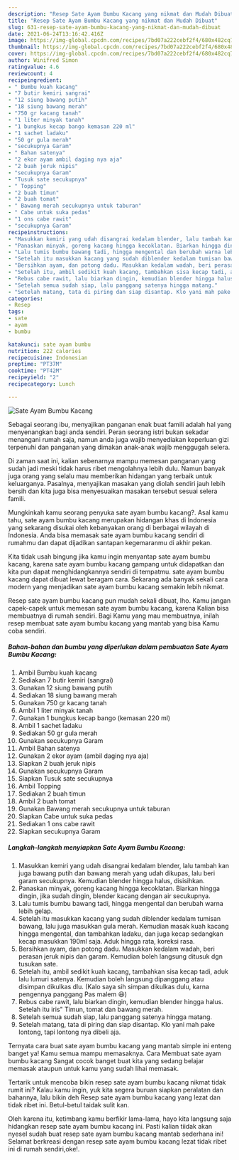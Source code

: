 ```yaml
---
description: "Resep Sate Ayam Bumbu Kacang yang nikmat dan Mudah Dibuat"
title: "Resep Sate Ayam Bumbu Kacang yang nikmat dan Mudah Dibuat"
slug: 631-resep-sate-ayam-bumbu-kacang-yang-nikmat-dan-mudah-dibuat
date: 2021-06-24T13:16:42.416Z
image: https://img-global.cpcdn.com/recipes/7bd07a222cebf2f4/680x482cq70/sate-ayam-bumbu-kacang-foto-resep-utama.jpg
thumbnail: https://img-global.cpcdn.com/recipes/7bd07a222cebf2f4/680x482cq70/sate-ayam-bumbu-kacang-foto-resep-utama.jpg
cover: https://img-global.cpcdn.com/recipes/7bd07a222cebf2f4/680x482cq70/sate-ayam-bumbu-kacang-foto-resep-utama.jpg
author: Winifred Simon
ratingvalue: 4.6
reviewcount: 4
recipeingredient:
- " Bumbu kuah kacang"
- "7 butir kemiri sangrai"
- "12 siung bawang putih"
- "18 siung bawang merah"
- "750 gr kacang tanah"
- "1 liter minyak tanah"
- "1 bungkus kecap bango kemasan 220 ml"
- "1 sachet ladaku"
- "50 gr gula merah"
- "secukupnya Garam"
- " Bahan satenya"
- "2 ekor ayam ambil daging nya aja"
- "2 buah jeruk nipis"
- "secukupnya Garam"
- "Tusuk sate secukupnya"
- " Topping"
- "2 buah timun"
- "2 buah tomat"
- " Bawang merah secukupnya untuk taburan"
- " Cabe untuk suka pedas"
- "1 ons cabe rawit"
- "secukupnya Garam"
recipeinstructions:
- "Masukkan kemiri yang udah disangrai kedalam blender, lalu tambah kan juga bawang putih dan bawang merah yang udah dikupas, lalu beri garam secukupnya. Kemudian blender hingga halus, disisihkan."
- "Panaskan minyak, goreng kacang hingga kecoklatan. Biarkan hingga dingin, jika sudah dingin, blender kacang dengan air secukupnya."
- "Lalu tumis bumbu bawang tadi, hingga mengental dan berubah warna lebih gelap."
- "Setelah itu masukkan kacang yang sudah diblender kedalam tumisan bawang, lalu juga masukkan gula merah. Kemudian masak kuah kacang hingga mengental, dan tambahkan ladaku, dan juga kecap sedangkan kecap masukkan 190ml saja. Aduk hingga rata, koreksi rasa."
- "Bersihkan ayam, dan potong dadu. Masukkan kedalam wadah, beri perasan jeruk nipis dan garam. Kemudian boleh langsung ditusuk dgn tusukan sate."
- "Setelah itu, ambil sedikit kuah kacang, tambahkan sisa kecap tadi, aduk lalu lumuri satenya. Kemudian boleh langsung dipanggang atau disimpan dikulkas dlu. (Kalo saya sih simpan dikulkas dulu, karna pengennya panggang Pas malem 😆)"
- "Rebus cabe rawit, lalu biarkan dingin, kemudian blender hingga halus. Setelah itu iris&#34; Timun, tomat dan bawang merah."
- "Setelah semua sudah siap, lalu panggang satenya hingga matang."
- "Setelah matang, tata di piring dan siap disantap. Klo yani mah pake lontong, tapi lontong nya dibeli aja."
categories:
- Resep
tags:
- sate
- ayam
- bumbu

katakunci: sate ayam bumbu 
nutrition: 222 calories
recipecuisine: Indonesian
preptime: "PT37M"
cooktime: "PT42M"
recipeyield: "2"
recipecategory: Lunch

---
```



![Sate Ayam Bumbu Kacang](https://img-global.cpcdn.com/recipes/7bd07a222cebf2f4/680x482cq70/sate-ayam-bumbu-kacang-foto-resep-utama.jpg)

Sebagai seorang ibu, menyajikan panganan enak buat famili adalah hal yang menyenangkan bagi anda sendiri. Peran seorang istri bukan sekadar menangani rumah saja, namun anda juga wajib menyediakan keperluan gizi terpenuhi dan panganan yang dimakan anak-anak wajib menggugah selera.

Di zaman  saat ini, kalian sebenarnya mampu memesan panganan yang sudah jadi meski tidak harus ribet mengolahnya lebih dulu. Namun banyak juga orang yang selalu mau memberikan hidangan yang terbaik untuk keluarganya. Pasalnya, menyajikan masakan yang diolah sendiri jauh lebih bersih dan kita juga bisa menyesuaikan masakan tersebut sesuai selera famili. 



Mungkinkah kamu seorang penyuka sate ayam bumbu kacang?. Asal kamu tahu, sate ayam bumbu kacang merupakan hidangan khas di Indonesia yang sekarang disukai oleh kebanyakan orang di berbagai wilayah di Indonesia. Anda bisa memasak sate ayam bumbu kacang sendiri di rumahmu dan dapat dijadikan santapan kegemaranmu di akhir pekan.

Kita tidak usah bingung jika kamu ingin menyantap sate ayam bumbu kacang, karena sate ayam bumbu kacang gampang untuk didapatkan dan kita pun dapat menghidangkannya sendiri di tempatmu. sate ayam bumbu kacang dapat dibuat lewat beragam cara. Sekarang ada banyak sekali cara modern yang menjadikan sate ayam bumbu kacang semakin lebih nikmat.

Resep sate ayam bumbu kacang pun mudah sekali dibuat, lho. Kamu jangan capek-capek untuk memesan sate ayam bumbu kacang, karena Kalian bisa membuatnya di rumah sendiri. Bagi Kamu yang mau membuatnya, inilah resep membuat sate ayam bumbu kacang yang mantab yang bisa Kamu coba sendiri.

<!--inarticleads1-->

##### Bahan-bahan dan bumbu yang diperlukan dalam pembuatan Sate Ayam Bumbu Kacang:

1. Ambil  Bumbu kuah kacang
1. Sediakan 7 butir kemiri (sangrai)
1. Gunakan 12 siung bawang putih
1. Sediakan 18 siung bawang merah
1. Gunakan 750 gr kacang tanah
1. Ambil 1 liter minyak tanah
1. Gunakan 1 bungkus kecap bango (kemasan 220 ml)
1. Ambil 1 sachet ladaku
1. Sediakan 50 gr gula merah
1. Gunakan secukupnya Garam
1. Ambil  Bahan satenya
1. Gunakan 2 ekor ayam (ambil daging nya aja)
1. Siapkan 2 buah jeruk nipis
1. Gunakan secukupnya Garam
1. Siapkan Tusuk sate secukupnya
1. Ambil  Topping
1. Sediakan 2 buah timun
1. Ambil 2 buah tomat
1. Gunakan  Bawang merah secukupnya untuk taburan
1. Siapkan  Cabe untuk suka pedas
1. Sediakan 1 ons cabe rawit
1. Siapkan secukupnya Garam




<!--inarticleads2-->

##### Langkah-langkah menyiapkan Sate Ayam Bumbu Kacang:

1. Masukkan kemiri yang udah disangrai kedalam blender, lalu tambah kan juga bawang putih dan bawang merah yang udah dikupas, lalu beri garam secukupnya. Kemudian blender hingga halus, disisihkan.
1. Panaskan minyak, goreng kacang hingga kecoklatan. Biarkan hingga dingin, jika sudah dingin, blender kacang dengan air secukupnya.
1. Lalu tumis bumbu bawang tadi, hingga mengental dan berubah warna lebih gelap.
1. Setelah itu masukkan kacang yang sudah diblender kedalam tumisan bawang, lalu juga masukkan gula merah. Kemudian masak kuah kacang hingga mengental, dan tambahkan ladaku, dan juga kecap sedangkan kecap masukkan 190ml saja. Aduk hingga rata, koreksi rasa.
1. Bersihkan ayam, dan potong dadu. Masukkan kedalam wadah, beri perasan jeruk nipis dan garam. Kemudian boleh langsung ditusuk dgn tusukan sate.
1. Setelah itu, ambil sedikit kuah kacang, tambahkan sisa kecap tadi, aduk lalu lumuri satenya. Kemudian boleh langsung dipanggang atau disimpan dikulkas dlu. (Kalo saya sih simpan dikulkas dulu, karna pengennya panggang Pas malem 😆)
1. Rebus cabe rawit, lalu biarkan dingin, kemudian blender hingga halus. Setelah itu iris&#34; Timun, tomat dan bawang merah.
1. Setelah semua sudah siap, lalu panggang satenya hingga matang.
1. Setelah matang, tata di piring dan siap disantap. Klo yani mah pake lontong, tapi lontong nya dibeli aja.




Ternyata cara buat sate ayam bumbu kacang yang mantab simple ini enteng banget ya! Kamu semua mampu memasaknya. Cara Membuat sate ayam bumbu kacang Sangat cocok banget buat kita yang sedang belajar memasak ataupun untuk kamu yang sudah lihai memasak.

Tertarik untuk mencoba bikin resep sate ayam bumbu kacang nikmat tidak rumit ini? Kalau kamu ingin, yuk kita segera buruan siapkan peralatan dan bahannya, lalu bikin deh Resep sate ayam bumbu kacang yang lezat dan tidak ribet ini. Betul-betul taidak sulit kan. 

Oleh karena itu, ketimbang kamu berfikir lama-lama, hayo kita langsung saja hidangkan resep sate ayam bumbu kacang ini. Pasti kalian tiidak akan nyesel sudah buat resep sate ayam bumbu kacang mantab sederhana ini! Selamat berkreasi dengan resep sate ayam bumbu kacang lezat tidak ribet ini di rumah sendiri,oke!.


